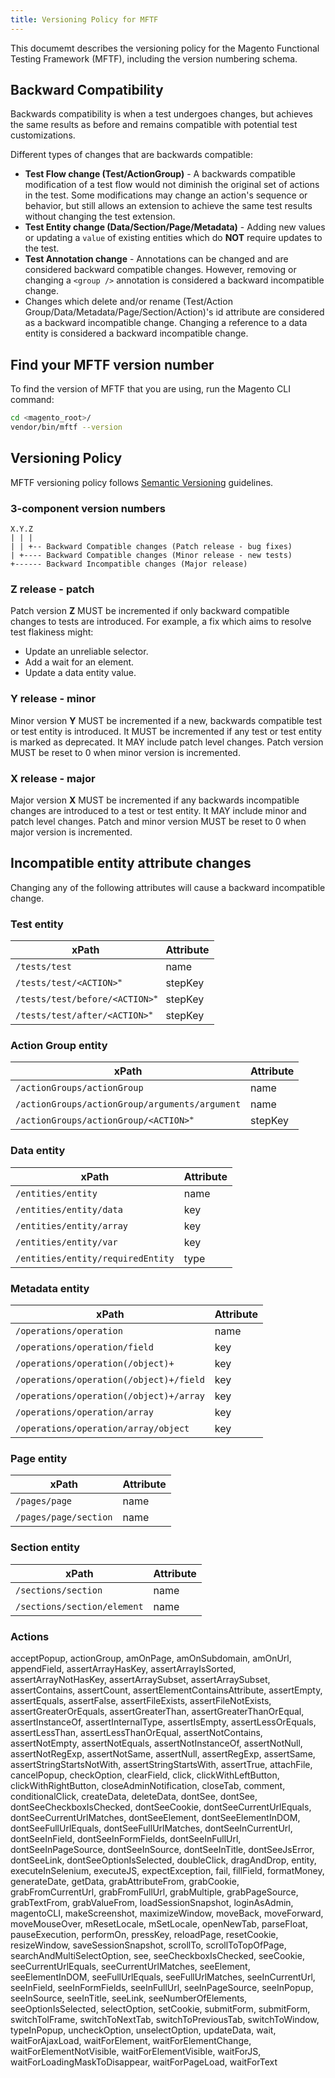 ```yaml
---
title: Versioning Policy for MFTF
---
```


This documemt describes the versioning policy for the Magento Functional Testing Framework (MFTF), including the version numbering schema.

## Backward Compatibility

Backwards compatibility is when a test undergoes changes, but achieves the same results as before and remains compatible with potential test customizations.

Different types of changes that are backwards compatible:

- **Test Flow change (Test/ActionGroup)** - A backwards compatible modification of a test flow would not diminish the original set of actions in the test.
Some modifications may change an action's sequence or behavior, but still allows an extension to achieve the same test results without changing the test extension.
- **Test Entity change (Data/Section/Page/Metadata)** - Adding new values or updating a `value` of existing entities which do **NOT** require updates to the test.
- **Test Annotation change** - Annotations can be changed and are considered backward compatible changes.
However, removing or changing a `<group />` annotation is considered a backward incompatible change.
- Changes which delete and/or rename (Test/Action Group/Data/Metadata/Page/Section/Action)'s id attribute are considered as a backward incompatible change. Changing a reference to a data entity is considered a backward incompatible change.

## Find your MFTF version number

To find the version of MFTF that you are using, run the Magento CLI command:

```bash
cd <magento_root>/
vendor/bin/mftf --version
```

## Versioning Policy

MFTF versioning policy follows [Semantic Versioning](https://semver.org/) guidelines.

### 3-component version numbers

    X.Y.Z
    | | |
    | | +-- Backward Compatible changes (Patch release - bug fixes)
    | +---- Backward Compatible changes (Minor release - new tests)
    +------ Backward Incompatible changes (Major release)

### Z release - patch

  Patch version **Z** MUST be incremented if only backward compatible changes to tests are introduced.
  For example, a fix which aims to resolve test flakiness might:

- Update an unreliable selector.
- Add a wait for an element.
- Update a data entity value.
  
### Y release - minor

  Minor version **Y** MUST be incremented if a new, backwards compatible test or test entity is introduced.
  It MUST be incremented if any test or test entity is marked as deprecated.
  It MAY include patch level changes. Patch version MUST be reset to 0 when minor version is incremented.

### X release - major

  Major version **X** MUST be incremented if any backwards incompatible changes are introduced to a test or test entity.
  It MAY include minor and patch level changes. Patch and minor version MUST be reset to 0 when major version is incremented.

## Incompatible entity attribute changes

Changing any of the following attributes will cause a backward incompatible change.

### Test entity
  
  |xPath|Attribute|
  |---|---|
  |`/tests/test`|name|
  |`/tests/test/<ACTION> ⃰`|stepKey|
  |`/tests/test/before/<ACTION> ⃰`|stepKey|
  |`/tests/test/after/<ACTION> ⃰`|stepKey|

### Action Group entity

  |xPath|Attribute|
  |---|---|
  |`/actionGroups/actionGroup`|name|
  |`/actionGroups/actionGroup/arguments/argument`|name|
  |`/actionGroups/actionGroup/<ACTION> ⃰`|stepKey|

### Data entity
  
  |xPath|Attribute|
  |---|---|
  |`/entities/entity`|name|
  |`/entities/entity/data`|key|
  |`/entities/entity/array`|key|
  |`/entities/entity/var`|key|
  |`/entities/entity/requiredEntity`|type|

### Metadata entity
  
  |xPath|Attribute|
  |---|---|
  |`/operations/operation`|name|
  |`/operations/operation/field`|key|
  |`/operations/operation(/object)+`|key|
  |`/operations/operation(/object)+/field`|key|
  |`/operations/operation(/object)+/array`|key|
  |`/operations/operation/array`|key|
  |`/operations/operation/array/object`|key|
  
### Page entity

  |xPath|Attribute|
  |---|---|
  |`/pages/page`|name|
  |`/pages/page/section`|name|
  
### Section entity

  |xPath|Attribute|
  |---|---|
  |`/sections/section`|name|
  |`/sections/section/element`|name|

### Actions

 acceptPopup, actionGroup, amOnPage, amOnSubdomain, amOnUrl, appendField, assertArrayHasKey, assertArrayIsSorted, assertArrayNotHasKey, assertArraySubset, assertArraySubset, assertContains, assertCount, assertElementContainsAttribute, assertEmpty, assertEquals, assertFalse, assertFileExists, assertFileNotExists, assertGreaterOrEquals, assertGreaterThan, assertGreaterThanOrEqual, assertInstanceOf, assertInternalType, assertIsEmpty, assertLessOrEquals, assertLessThan, assertLessThanOrEqual, assertNotContains, assertNotEmpty, assertNotEquals, assertNotInstanceOf, assertNotNull, assertNotRegExp, assertNotSame, assertNull, assertRegExp, assertSame, assertStringStartsNotWith, assertStringStartsWith, assertTrue, attachFile, cancelPopup, checkOption, clearField, click, clickWithLeftButton, clickWithRightButton, closeAdminNotification, closeTab, comment, conditionalClick, createData, deleteData, dontSee, dontSee, dontSeeCheckboxIsChecked, dontSeeCookie, dontSeeCurrentUrlEquals, dontSeeCurrentUrlMatches, dontSeeElement, dontSeeElementInDOM, dontSeeFullUrlEquals, dontSeeFullUrlMatches, dontSeeInCurrentUrl, dontSeeInField, dontSeeInFormFields, dontSeeInFullUrl, dontSeeInPageSource, dontSeeInSource, dontSeeInTitle, dontSeeJsError, dontSeeLink, dontSeeOptionIsSelected, doubleClick, dragAndDrop, entity, executeInSelenium, executeJS, expectException, fail, fillField, formatMoney, generateDate, getData, grabAttributeFrom, grabCookie, grabFromCurrentUrl, grabFromFullUrl, grabMultiple, grabPageSource, grabTextFrom, grabValueFrom, loadSessionSnapshot, loginAsAdmin, magentoCLI, makeScreenshot, maximizeWindow, moveBack, moveForward, moveMouseOver, mResetLocale, mSetLocale, openNewTab, parseFloat, pauseExecution, performOn, pressKey, reloadPage, resetCookie, resizeWindow, saveSessionSnapshot, scrollTo, scrollToTopOfPage, searchAndMultiSelectOption, see, seeCheckboxIsChecked, seeCookie, seeCurrentUrlEquals, seeCurrentUrlMatches, seeElement, seeElementInDOM, seeFullUrlEquals, seeFullUrlMatches, seeInCurrentUrl, seeInField, seeInFormFields, seeInFullUrl, seeInPageSource, seeInPopup, seeInSource, seeInTitle, seeLink, seeNumberOfElements, seeOptionIsSelected, selectOption, setCookie, submitForm, submitForm, switchToIFrame, switchToNextTab, switchToPreviousTab, switchToWindow, typeInPopup, uncheckOption, unselectOption, updateData, wait, waitForAjaxLoad, waitForElement, waitForElementChange, waitForElementNotVisible, waitForElementVisible, waitForJS, waitForLoadingMaskToDisappear, waitForPageLoad, waitForText
